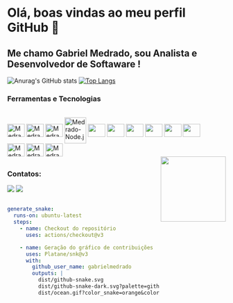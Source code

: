 # Olá, boas vindas ao meu perfil GitHub 👋

## Me chamo Gabriel Medrado, sou Analista e Desenvolvedor de Softaware !


![Anurag's GitHub stats](https://github-readme-stats.vercel.app/api?username=GabrielMedrado&show_icons=true&theme=radical)
[![Top Langs](https://github-readme-stats.vercel.app/api/top-langs/?username=GabrielMedrado&layout=compact)](https://github.com/anuraghazra/github-readme-stats)


  
### Ferramentas e Tecnologias 
<div style="display: inline_bloxk"> <br>
<img align="center" alt="Medrado-Js" height="30" width="40" src="https://cdn.jsdelivr.net/gh/devicons/devicon/icons/javascript/javascript-original.svg" />
<img align="center" alt="Medrado-Ts" height="30" width="40" src="https://cdn.jsdelivr.net/gh/devicons/devicon/icons/typescript/typescript-original.svg" />
<img align="center" alt="Medrado-GIT" height="30" width="40" src="https://cdn.jsdelivr.net/gh/devicons/devicon/icons/git/git-original.svg" />
<img align="center" alt="Medrado-Node.js" height="60" width="50" src="https://cdn.jsdelivr.net/gh/devicons/devicon/icons/nodejs/nodejs-original-wordmark.svg"/>
<img align="center" height="30" width="40" src="https://devicon-website.vercel.app/api/jest/plain.svg"></img>
<img align="center" height="30" width="40" src="https://devicon-website.vercel.app/api/postgresql/plain.svg"></img>  
<img align="center" height="30" width="40" src="https://devicon-website.vercel.app/api/solidity/original.svg"></img>
<img align="center" height="30" width="40" src="https://devicon-website.vercel.app/api/gitlab/original.svg"></img>
<img align="center" height="30" width="40" src="https://devicon-website.vercel.app/api/firebase/plain.svg"></img>
<img align="center" height="30" width="40" src="https://devicon-website.vercel.app/api/express/original.svg"></img>
  
</br>

<img align="center" alt="Medrado-React.js" height="30" width="40" src="https://cdn.jsdelivr.net/gh/devicons/devicon/icons/react/react-original.svg" />
<img align="center" alt="Medrado-HTML" height="30" width="40"  src="https://cdn.jsdelivr.net/gh/devicons/devicon/icons/html5/html5-original.svg" />
<img align="center" alt="Medrado-CSS" height="30" width="40"  src="https://cdn.jsdelivr.net/gh/devicons/devicon/icons/css3/css3-original.svg" />

</div>

<img align="right" type="img.jpg" height="150" width="150"  src="https://i.ibb.co/d5h99cV/octocat-1684782069013.png" />
          
 ##
 ### Contatos: 
<div>
<a href="https://www.linkedin.com/in/gabriel-medrado-551006221/" target="_blank"><img src="https://img.shields.io/badge/-LinkedIn-%230077B5?style=for-the-badge&logo=linkedin&logoColor=white" target="_blank"></a>
<a href ="mailto:medradoogabriel@gmail.com"><img src="https://img.shields.io/badge/Gmail-D14836?style=for-the-badge&logo=gmail&logoColor=white" target="_blank"></a>

</div>

##

```yaml
generate_snake:
  runs-on: ubuntu-latest
  steps:
    - name: Checkout do repositório
      uses: actions/checkout@v3

    - name: Geração do gráfico de contribuições
      uses: Platane/snk@v3
      with:
        github_user_name: gabrielmedrado
        outputs: |
          dist/github-snake.svg
          dist/github-snake-dark.svg?palette=github-dark
          dist/ocean.gif?color_snake=orange&color_dots=#bfd6f6,#8dbdff,#64a1f4,#4b91f1,#3c7dd9

       
